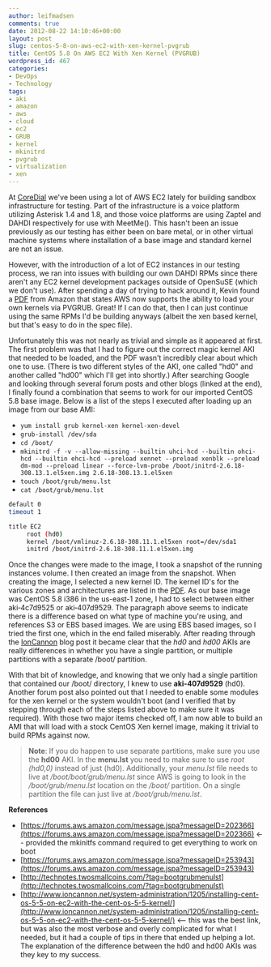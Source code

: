 ```yaml
---
author: leifmadsen
comments: true
date: 2012-08-22 14:10:46+00:00
layout: post
slug: centos-5-8-on-aws-ec2-with-xen-kernel-pvgrub
title: CentOS 5.8 On AWS EC2 With Xen Kernel (PVGRUB)
wordpress_id: 467
categories:
- DevOps
- Technology
tags:
- aki
- amazon
- aws
- cloud
- ec2
- GRUB
- kernel
- mkinitrd
- pvgrub
- virtualization
- xen
---
```


At [CoreDial](http://coredial.com) we've been using a lot of AWS EC2 lately for building sandbox infrastructure for testing. Part of the infrastructure is a voice platform utilizing Asterisk 1.4 and 1.8, and those voice platforms are using Zaptel and DAHDI respectively for use with MeetMe(). This hasn't been an issue previously as our testing has either been on bare metal, or in other virtual machine systems where installation of a base image and standard kernel are not an issue.

However, with the introduction of a lot of EC2 instances in our testing process, we ran into issues with building our own DAHDI RPMs since there aren't any EC2 kernel development packages outside of OpenSuSE (which we don't use). After spending a day of trying to hack around it, Kevin found a [PDF](http://ec2-downloads.s3.amazonaws.com/user_specified_kernels.pdf) from Amazon that states AWS now supports the ability to load your own kernels via PVGRUB. Great! If I can do that, then I can just continue using the same RPMs I'd be building anyways (albeit the xen based kernel, but that's easy to do in the spec file).

Unfortunately this was not nearly as trivial and simple as it appeared at first. The first problem was that I had to figure out the correct magic kernel AKI that needed to be loaded, and the PDF wasn't incredibly clear about which one to use. (There is two different styles of the AKI, one called "hd0" and another called "hd00" which I'll get into shortly.) After searching Google and looking through several forum posts and other blogs (linked at the end), I finally found a combination that seems to work for our imported CentOS 5.8 base image. Below is a list of the steps I executed after loading up an image from our base AMI:

* `yum install grub kernel-xen kernel-xen-devel`
* `grub-install /dev/sda`
* `cd /boot/`
* `mkinitrd -f -v --allow-missing --builtin uhci-hcd --builtin ohci-hcd --builtin ehci-hcd --preload xennet --preload xenblk --preload dm-mod --preload linear --force-lvm-probe /boot/initrd-2.6.18-308.13.1.el5xen.img 2.6.18-308.13.1.el5xen`
* `touch /boot/grub/menu.lst`
* `cat /boot/grub/menu.lst`


```bash
default 0
timeout 1

title EC2
     root (hd0)
     kernel /boot/vmlinuz-2.6.18-308.11.1.el5xen root=/dev/sda1
     initrd /boot/initrd-2.6.18-308.11.1.el5xen.img
```

Once the changes were made to the image, I took a snapshot of the running instances volume. I then created an image from the snapshot. When creating the image, I selected a new kernel ID. The kernel ID's for the various zones and architectures are listed in the [PDF](http://ec2-downloads.s3.amazonaws.com/user_specified_kernels.pdf). As our base image was CentOS 5.8 i386 in the us-east-1 zone, I had to select between either aki‐4c7d9525 or aki‐407d9529. The paragraph above seems to indicate there is a difference based on what type of machine you're using, and references S3 or EBS based images. We are using EBS based images, so I tried the first one, which in the end failed miserably. After reading through the [IonCannon](http://www.ioncannon.net/system-administration/1205/installing-cent-os-5-5-on-ec2-with-the-cent-os-5-5-kernel/) blog post it became clear that the _hd0_ and _hd00_ AKIs are really differences in whether you have a single partition, or multiple partitions with a separate /boot/ partition.

With that bit of knowledge, and knowing that we only had a single partition that contained our /boot/ directory, I knew to use **aki-407d9529** (hd0). Another forum post also pointed out that I needed to enable some modules for the xen kernel or the system wouldn't boot (and I verified that by stepping through each of the steps listed above to make sure it was required). With those two major items checked off, I am now able to build an AMI that will load with a stock CentOS Xen kernel image, making it trivial to build RPMs against now.

> **Note**:
> If you do happen to use separate partitions, make sure you use the **hd00** AKI. In the **menu.lst** you need to make sure to use _root (hd0,0)_ instead of just (hd0). Additionally, your _menu.lst_ file needs to live at _/boot/boot/grub/menu.lst_ since AWS is going to look in the _/boot/grub/menu.lst_ location on the _/boot/_ partition. On a single partition the file can just live at _/boot/grub/menu.lst_.

**References**
* [https://forums.aws.amazon.com/message.jspa?messageID=202366](https://forums.aws.amazon.com/message.jspa?messageID=202366) <-- provided the mkinitfs command required to get everything to work on boot
* [https://forums.aws.amazon.com/message.jspa?messageID=253943](https://forums.aws.amazon.com/message.jspa?messageID=253943)
* [http://technotes.twosmallcoins.com/?tag=bootgrubmenulst](http://technotes.twosmallcoins.com/?tag=bootgrubmenulst)
* [http://www.ioncannon.net/system-administration/1205/installing-cent-os-5-5-on-ec2-with-the-cent-os-5-5-kernel/](http://www.ioncannon.net/system-administration/1205/installing-cent-os-5-5-on-ec2-with-the-cent-os-5-5-kernel/) <-- this was the best link, but was also the most verbose and overly complicated for what I needed, but it had a couple of tips in there that ended up helping a lot. The explanation of the difference between the hd0 and hd00 AKIs was they key to my success.
